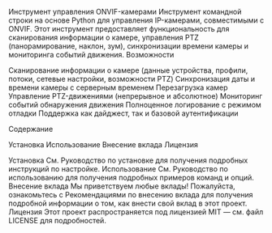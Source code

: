 Инструмент управления ONVIF-камерами
Инструмент командной строки на основе Python для управления IP-камерами, совместимыми с ONVIF. Этот инструмент предоставляет функциональность для сканирования информации о камере, управления PTZ (панорамирование, наклон, зум), синхронизации времени камеры и мониторинга событий движения.
Возможности

Сканирование информации о камере (данные устройства, профили, потоки, сетевые настройки, возможности PTZ)
Синхронизация даты и времени камеры с серверным временем
Перезагрузка камер
Управление PTZ-движениями (непрерывное и абсолютное)
Мониторинг событий обнаружения движения
Полноценное логирование с режимом отладки
Поддержка как дайджест, так и базовой аутентификации

Содержание

Установка
Использование
Внесение вклада
Лицензия

Установка
См. Руководство по установке для получения подробных инструкций по настройке.
Использование
См. Руководство по использованию для получения подробных примеров команд и опций.
Внесение вклада
Мы приветствуем любые вклады! Пожалуйста, ознакомьтесь с Рекомендациями по внесению вклада для получения подробной информации о том, как внести свой вклад в этот проект.
Лицензия
Этот проект распространяется под лицензией MIT — см. файл LICENSE для подробностей.
